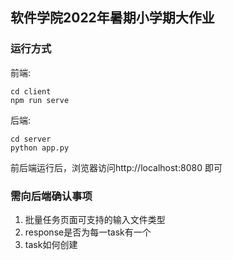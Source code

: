 ## 软件学院2022年暑期小学期大作业

### 运行方式
前端:
```
cd client
npm run serve
```
后端:
```
cd server
python app.py
```
前后端运行后，浏览器访问http://localhost:8080 即可

### 需向后端确认事项
1. 批量任务页面可支持的输入文件类型
2. response是否为每一task有一个
3. task如何创建